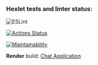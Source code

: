 ### Hexlet tests and linter status:

![ESLint](https://img.shields.io/badge/ESLint-4B3263?style=flat&logo=eslint&logoColor=white)

[![Actions Status](https://github.com/anagranfd/frontend-project-12/actions/workflows/hexlet-check.yml/badge.svg)](https://github.com/anagranfd/frontend-project-12/actions)

[![Maintainability](https://api.codeclimate.com/v1/badges/7dbccb0e5518fabcf4e5/maintainability)](https://codeclimate.com/github/anagranfd/frontend-project-12/maintainability)

**Render** build: [Chat Application](https://chat-n7vt.onrender.com)
